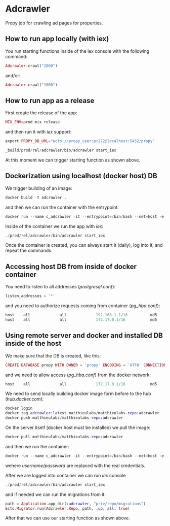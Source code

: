 # Adcrawler

Propy job for crawling ad pages for properties.

## How to run app locally (with iex)

You run starting functions inside of the iex console with the following command:

```Elixir
Adcrawler.crawl("2000")
```

and/or:

```Elixir
Adcrawler.crawl("1000")
```

## How to run app as a release

First create the release of the app:

```Elixir
MIX_ENV=prod mix release
```

and then run it with *iex* support:

```Elixir
export PROPY_DB_URL="ecto://propy_user:pr272@localhost:5432/propy"

_build/prod/rel/adcrawler/bin/adcrawler start_iex
```

At this moment we can trigger starting function as shown above.

## Dockerization using localhost (docker host) DB

We trigger building of an image:

```Elixir
docker build -t adcrawler .
```

and then we can run the container with the entrypoint:

```Elixir
docker run --name c_adcrawler -it --entrypoint=/bin/bash --net=host -e PROPY_DB_URL="ecto://propy_user:pr272@192.168.1.22:5432/propy" adcrawler:latest
```

Inside of the container we run the app with *iex*:

```Elixir
./prod/rel/adcrawler/bin/adcrawler start_iex
```

Once the container is created, you can always start it (daily), log into it, and repeat the commands.

## Accessing host DB from inside of docker container

You need to listen to all addresses (*postgresql.conf*):

```Elixir
listen_addresses = '*'
```

and you need to authorize requests coming from container (*pg_hba.conf*):

```Elixir
host    all             all             192.168.1.1/16          md5
host    all             all             172.17.0.1/16           md5
```

## Using remote server and docker and installed DB inside of the host

We make sure that the DB is created, like this:

```Elixir
CREATE DATABASE propy WITH OWNER = 'propy' ENCODING = 'UTF8' CONNECTION LIMIT = -1;
```

and we need to allow access (*pg_hba.conf*) from the docker network:

```Elixir
host    all             all             172.17.0.1/16           md5
```

We need to send locally building docker image form before to the hub (*hub.docker.com*):

```Elixir
docker login
docker tag adcrawler:latest matthieulabs/matthieulabs-repo:adcrawler
docker push matthieulabs/matthieulabs-repo:adcrawler
```

On the server itself (docker host must be installed) we pull the image:

```Elixir
docker pull matthieulabs/matthieulabs-repo:adcrawler
```

and then we run the container:

```Elixir
docker run --name c_adcrawler -it --entrypoint=/bin/bash --net=host -e PROPY_DB_URL="ecto://username:password@localhost:5432/propy" matthieulabs/matthieulabs-repo:adcrawler
```

wehere *username/password* are replaced with the real credentials.

After we are logged into container we can run *iex* console

```Elixir
./prod/rel/adcrawler/bin/adcrawler start_iex
```

and if needed we can run the migrations from it:

```Elixir
path = Application.app_dir(:adcrawler, "priv/repo/migrations")
Ecto.Migrator.run(Adcrawler.Repo, path, :up, all: true)
```

After that we can use our starting function as shown above.
